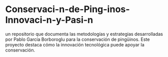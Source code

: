 # Conservaci-n-de-Ping-inos-Innovaci-n-y-Pasi-n
un repositorio que documenta las metodologías y estrategias desarrolladas por Pablo García Borboroglu para la conservación de pingüinos. Este proyecto destaca cómo la innovación tecnológica puede apoyar la conservación.
